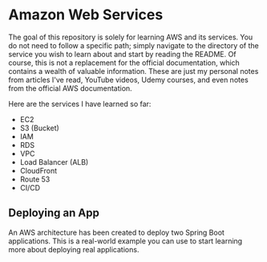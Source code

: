 # Amazon Web Services

The goal of this repository is solely for learning AWS and its services. You do not need to follow a specific path; simply navigate to the directory of the service you wish to learn about and start by reading the README. Of course, this is not a replacement for the official documentation, which contains a wealth of valuable information. These are just my personal notes from articles I've read, YouTube videos, Udemy courses, and even notes from the official AWS documentation.

Here are the services I have learned so far:

- EC2
- S3 (Bucket)
- IAM
- RDS
- VPC
- Load Balancer (ALB)
- CloudFront
- Route 53
- CI/CD

## Deploying an App

An AWS architecture has been created to deploy two Spring Boot applications. This is a real-world example you can use to start learning more about deploying real applications.
